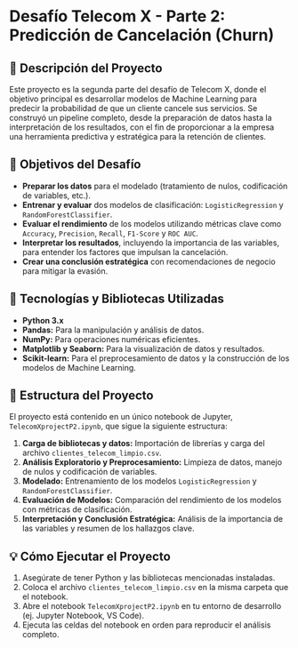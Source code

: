 # Desafío Telecom X - Parte 2: Predicción de Cancelación (Churn)

## 📣 Descripción del Proyecto

Este proyecto es la segunda parte del desafío de Telecom X, donde el objetivo principal es desarrollar modelos de Machine Learning para predecir la probabilidad de que un cliente cancele sus servicios. Se construyó un pipeline completo, desde la preparación de datos hasta la interpretación de los resultados, con el fin de proporcionar a la empresa una herramienta predictiva y estratégica para la retención de clientes.

## 🎯 Objetivos del Desafío

* **Preparar los datos** para el modelado (tratamiento de nulos, codificación de variables, etc.).
* **Entrenar y evaluar** dos modelos de clasificación: `LogisticRegression` y `RandomForestClassifier`.
* **Evaluar el rendimiento** de los modelos utilizando métricas clave como `Accuracy`, `Precision`, `Recall`, `F1-Score` y `ROC AUC`.
* **Interpretar los resultados**, incluyendo la importancia de las variables, para entender los factores que impulsan la cancelación.
* **Crear una conclusión estratégica** con recomendaciones de negocio para mitigar la evasión.

## 🚀 Tecnologías y Bibliotecas Utilizadas

* **Python 3.x**
* **Pandas:** Para la manipulación y análisis de datos.
* **NumPy:** Para operaciones numéricas eficientes.
* **Matplotlib y Seaborn:** Para la visualización de datos y resultados.
* **Scikit-learn:** Para el preprocesamiento de datos y la construcción de los modelos de Machine Learning.

## 📂 Estructura del Proyecto

El proyecto está contenido en un único notebook de Jupyter, `TelecomXprojectP2.ipynb`, que sigue la siguiente estructura:

1.  **Carga de bibliotecas y datos:** Importación de librerías y carga del archivo `clientes_telecom_limpio.csv`.
2.  **Análisis Exploratorio y Preprocesamiento:** Limpieza de datos, manejo de nulos y codificación de variables.
3.  **Modelado:** Entrenamiento de los modelos `LogisticRegression` y `RandomForestClassifier`.
4.  **Evaluación de Modelos:** Comparación del rendimiento de los modelos con métricas de clasificación.
5.  **Interpretación y Conclusión Estratégica:** Análisis de la importancia de las variables y resumen de los hallazgos clave.

## 💡 Cómo Ejecutar el Proyecto

1.  Asegúrate de tener Python y las bibliotecas mencionadas instaladas.
2.  Coloca el archivo `clientes_telecom_limpio.csv` en la misma carpeta que el notebook.
3.  Abre el notebook `TelecomXprojectP2.ipynb` en tu entorno de desarrollo (ej. Jupyter Notebook, VS Code).
4.  Ejecuta las celdas del notebook en orden para reproducir el análisis completo.